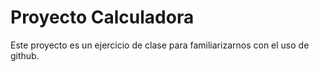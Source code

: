 # Proyecto Calculadora

Este proyecto es un ejercicio de clase para 
familiarizarnos con el uso de github.